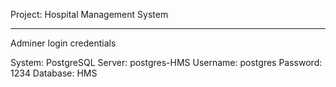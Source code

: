 Project: Hospital Management System

------
Adminer login credentials

System: PostgreSQL
Server: postgres-HMS
Username: postgres
Password: 1234
Database: HMS
